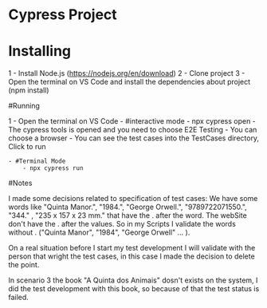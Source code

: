 # Cypress Project

# Installing

1 - Install Node.js (https://nodejs.org/en/download)
2 - Clone project
3 - Open the terminal on VS Code and install the dependencies about project (npm install)


#Running

1 - Open the terminal on VS Code 
    - #interactive mode
        - npx cypress open 
            - The cypress tools is opened and you need to choose E2E Testing
            - You can choose a browser
            - You can see the test cases into the TestCases directory, Click to run
    
    - #Terminal Mode
        - npx cypress run



#Notes

I made some decisions related to specification of test cases:
We have some words like "Quinta Manor.",  "1984.", "George Orwell.",  "9789722071550.", "344." , "235 x 157 x 23 mm." that have the . after the word. The webSite don't have the . after the values. So in my Scripts I validate the words without . ("Quinta Manor",  "1984", "George Orwell" ... ).

On a real situation before I start my test development I will validate with the person that wright the test cases, in this case I made the decision to delete the point.

In scenario 3 the book "A Quinta dos Animais" dosn't exists on the system, I did the test development with this book, so because of that the test status is failed.  

